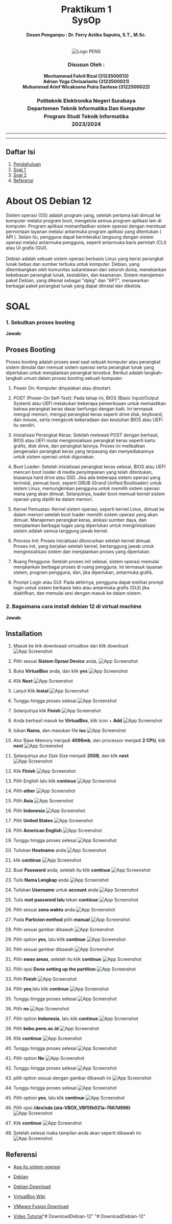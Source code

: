 <div align="center">
  <h1 style="text-align: center;font-weight: bold">Praktikum 1<br>SysOp</h1>
  <h4 style="text-align: center;">Dosen Pengampu : Dr. Ferry Astika Saputra, S.T., M.Sc.</h4>
</div>
<br />
<div align="center">
  <img src="https://upload.wikimedia.org/wikipedia/id/4/44/Logo_PENS.png" alt="Logo PENS">
  <h3 style="text-align: center;">Disusun Oleh : </h3>
  <p style="text-align: center;">
    <strong>Mochammad Fahril Rizal (3123500013)</strong><br>
    <strong>Adrian Yoga Chrisarianto (3123500021)</strong><br>
    <strong>Muhammad Arief Wicaksono Putra Santoso (3122500022)</strong>
  </p>

<h3 style="text-align: center;line-height: 1.5">Politeknik Elektronika Negeri Surabaya<br>Departemen Teknik Informatika Dan Komputer<br>Program Studi Teknik Informatika<br>2023/2024</h3>
  <hr><hr>
</div>

## Daftar Isi
1. [Pendahuluan](#about-os-debian-12)
1. [Soal 1](#1-sebutkan-proses-booting)
2. [Soal 2](#2-bagaimana-cara-install-debian-12-di-virtual-machine)
3. [Referensi](#referensi)

# About OS Debian 12
Sistem operasi (OS) adalah program yang, setelah pertama kali dimuat ke komputer melalui program boot, mengelola semua program aplikasi lain di komputer. Program aplikasi memanfaatkan sistem operasi dengan membuat permintaan layanan melalui antarmuka program aplikasi yang ditentukan ( API ). Selain itu, pengguna dapat berinteraksi langsung dengan sistem operasi melalui antarmuka pengguna, seperti antarmuka baris perintah (CLI) atau UI grafis (GUI). <br><br>
Debian adalah sebuah sistem operasi berbasis Linux yang berisi perangkat lunak bebas dan sumber terbuka untuk komputer. Debian, yang dikembangkan oleh komunitas sukarelawan dari seluruh dunia, menekankan kebebasan perangkat lunak, kestabilan, dan keamanan. Sistem manajemen paket Debian, yang dikenal sebagai "dpkg" dan "APT", menawarkan berbagai paket perangkat lunak yang dapat diinstal dan dikelola.

# SOAL
### 1. Sebutkan proses booting
**Jawab:**
## Proses Booting

Proses booting adalah proses awal saat sebuah komputer atau perangkat sistem dimulai dan memuat sistem operasi serta perangkat lunak yang diperlukan untuk menjalankan perangkat tersebut. Berikut adalah langkah-langkah umum dalam proses booting sebuah komputer:

1. Power On: 
Komputer dinyalakan atau direstart.

2. POST (Power-On Self-Test): 
Pada tahap ini, BIOS (Basic Input/Output System) atau UEFI melakukan beberapa pemeriksaan untuk memastikan bahwa perangkat keras dasar berfungsi dengan baik. Ini termasuk menguji memori, menguji perangkat keras seperti drive disk, keyboard, dan mouse, serta mengecek keberadaan dan keutuhan BIOS atau UEFI itu sendiri.

3. Inisialisasi Perangkat Keras: 
Setelah melewati POST dengan berhasil, BIOS atau UEFI mulai menginisialisasi perangkat keras seperti kartu grafis, disk drive, dan perangkat lainnya. Proses ini melibatkan pengenalan perangkat keras yang terpasang dan menyediakannya untuk sistem operasi untuk digunakan.

4. Boot Loader: 
Setelah inisialisasi perangkat keras selesai, BIOS atau UEFI mencari boot loader di media penyimpanan yang telah ditentukan, biasanya hard drive atau SSD. Jika ada beberapa sistem operasi yang terinstal, pemuat boot, seperti GRUB (Grand Unified Bootloader) untuk sistem Linux, memungkinkan pengguna untuk memilih sistem operasi mana yang akan dimuat. Selanjutnya, loader boot memuat kernel sistem operasi yang dipilih ke dalam memori.

5. Kernel Pemuatan: 
Kernel sistem operasi, seperti kernel Linux, dimuat ke dalam memori setelah boot loader memilih sistem operasi yang akan dimuat. Manajemen perangkat keras, alokasi sumber daya, dan menjalankan berbagai tugas yang diperlukan untuk menginisialisasi sistem adalah semua tanggung jawab kernel.

6. Process Init: 
Proses inicialisasi diluncurkan setelah kernel dimuat. Proses init, yang berjalan setelah kernel, bertanggung jawab untuk menginisialisasi sistem dan menjalankan proses yang diperlukan.

7. Ruang Pengguna: 
Setelah proses init selesai, sistem operasi memulai menjalankan berbagai proses di ruang pengguna. Ini termasuk layanan sistem, program pengguna, dan, jika diperlukan, antarmuka grafis.

8. Prompt Login atau GUI: 
Pada akhirnya, pengguna dapat melihat prompt login untuk sistem berbasis teks atau antarmuka grafis (GUI) jika diaktifkan, dan memulai sesi dengan masuk ke dalam sistem.

### 2. Bagaimana cara install debian 12 di virtual machine
**Jawab:**
## Installation
1. Masuk ke link downloaad virtualbox dan klik download
![App Screenshot](img/install-vm/1.jpeg)

2. Pilih sesuai **Sistem Oprasi Device** anda,
![App Screenshot](img/install-vm/2.jpeg)

3. Buka **VirtualBox** anda, dan klik **yes**
![App Screenshot](img/install-vm/3.jpeg)

4. Klik **Next**
![App Screenshot](img/install-vm/4.jpeg)

5. Lanjut Klik **Instal** 
![App Screenshot](img/install-vm/5.jpeg)

6. Tunggu hingga proses selesai
![App Screenshot](img/install-vm/6.jpeg)

7. Selanjutnya klik **Finish**
![App Screenshot](img/install-vm/7.jpeg)

8. Anda berhasil masuk ke **VirtualBox**, klik icon + **Add** 
![App Screenshot](img/install-vm/8.jpeg)

9. Isikan **Nama**, dan masukan file **iso**
![App Screenshot](img/install-vm/10.jpeg)

10. Atur Base Memory menjadi **4096mb**, dan processor menjadi **2 CPU**, klik **next**
![App Screenshot](img/install-vm/11.1.jpeg)

11. Selanjutnya atur Djsk Size menjadi **25GB**, dan klik **next**
![App Screenshot](img/install-vm/12.jpeg)

13. Klik **FInish**
![App Screenshot](img/install-vm/14.jpeg)

14. Pilih English lalu klik **continue**
![App Screenshot](img/install-deb/a.png)

15. Pilih **other**
![App Screenshot](img/install-deb/b.png)

16. Pilih **Asia**
![App Screenshot](img/install-deb/c.png)

17. Pilih **Indonesia**
![App Screenshot](img/install-deb/d.png)

18. Pilih **United States**
![App Screenshot](img/install-deb/e.png)

19. Pilih **American English**
![App Screenshot](img/install-deb/f.png)

20. Tunggu hingga proses selesai
![App Screenshot](img/install-deb/g.png)

21. Tuliskan **Hostname** anda
![App Screenshot](img/install-deb/h.png)

22. klik **continue**
![App Screenshot](img/install-deb/i.png)

23. Buat **Password** anda, setelah itu klik **continue**
![App Screenshot](img/install-deb/j.png)

24. Tulis **Nama Lengkap** anda
![App Screenshot](img/install-deb/k.png)

25. Tuliskan **Username** untuk **account** anda
![App Screenshot](img/install-deb/l.png)

26. Tulis **root password lalu** tekan **continue**
![App Screenshot](img/install-deb/9.png)

27. Pilih sesuai **zona waktu** anda
![App Screenshot](img/install-deb/n.png)

28. Pada **Particion method** pilih **manual**
![App Screenshot](img/install-deb/12.png)

29. Pilih sesuai gambar dibawah
![App Screenshot](img/install-deb/14.png)

30. Pilih option **yes**, lalu kilik **continue**
![App Screenshot](img/install-deb/15.png)

31. Pilih sesuai gambar dibawah
![App Screenshot](img/install-deb/16.png)

32. Pilih **swao areas**, setelah itu klik **continue**
![App Screenshot](img/install-deb/37.png)

33. Pilih opsi **Done setting up the partition**
![App Screenshot](img/install-deb/38.png)

34. Pilih **Finish**
![App Screenshot](img/install-deb/39.png)

35. Pilih **yes**,lalu klik **continue**
![App Screenshot](img/install-deb/40.png)

36. Tunggu hingga proses selesai
![App Screenshot](img/install-deb/41.png)

37. Pilih **no**
![App Screenshot](img/install-deb/42.png)

38. Pilih option **Indonesia**, lalu klik **continue**
![App Screenshot](img/install-deb/43.png)

39. Pilih **kebo.pens.ac.id**
![App Screenshot](img/install-deb/44.png)

40. Klik **continue**
![App Screenshot](img/install-deb/45.png)

41. Tunggu hingga proses selesai
![App Screenshot](img/install-deb/46.png)

42. Pilih option **No**
![App Screenshot](img/install-deb/47.png)

43. Tunggu hingga proses selesai
![App Screenshot](img/install-deb/48.png)

44. pilih option sesuai dengan gambar dibawah ini
![App Screenshot](img/install-deb/49.png)

45. Tunggu hingga proses selesai
![App Screenshot](img/install-deb/50.png)

46. Pilih option **yes**, lalu klik **continue**
![App Screenshot](img/install-deb/51.png)

47. Pilih opsi **/dev/sda (ata-VBOX_VBf5fb021a-7667d996)**
![App Screenshot](img/install-deb/52.png)

48. Klik **continue**
![App Screenshot](img/install-deb/53.png)

49. Setelah selesai maka tampilan anda akan seperti dibawah ini
![App Screenshot](img/install-deb/54.png)


## Referensi
- [Apa itu sistem operasi](https://www.techtarget.com/whatis/definition/operating-system-OS)

- [Debian](https://id.wikipedia.org/wiki/Debian)

- [Debian Download](https://www.debian.org/download)

- [VirtualBox Wiki](https://www.virtualbox.org/wiki)

- [VMware Fusion Download](https://customerconnect.vmware.com/downloads/details?downloadGroup=FUS-1350&productId=1375&rPId=110933)

- [Video Tutorial](https://www.youtube.com/watch?v=hoRdh96O9wM)"# DownloadDebian-12" 
"# DownloadDebian-12" 
